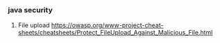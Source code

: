 ## 

### java security
1. File upload
https://owasp.org/www-project-cheat-sheets/cheatsheets/Protect_FileUpload_Against_Malicious_File.html